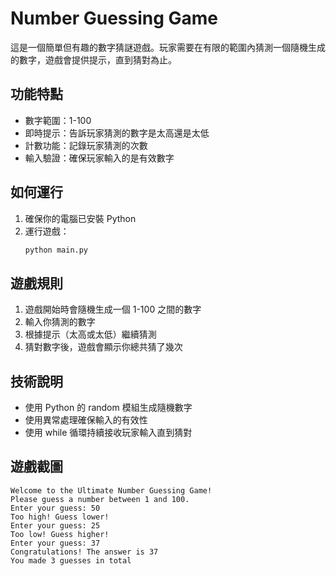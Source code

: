 # Number Guessing Game

這是一個簡單但有趣的數字猜謎遊戲。玩家需要在有限的範圍內猜測一個隨機生成的數字，遊戲會提供提示，直到猜對為止。

## 功能特點

- 數字範圍：1-100
- 即時提示：告訴玩家猜測的數字是太高還是太低
- 計數功能：記錄玩家猜測的次數
- 輸入驗證：確保玩家輸入的是有效數字

## 如何運行

1. 確保你的電腦已安裝 Python
2. 運行遊戲：
   ```bash
   python main.py
   ```

## 遊戲規則

1. 遊戲開始時會隨機生成一個 1-100 之間的數字
2. 輸入你猜測的數字
3. 根據提示（太高或太低）繼續猜測
4. 猜對數字後，遊戲會顯示你總共猜了幾次

## 技術說明

- 使用 Python 的 random 模組生成隨機數字
- 使用異常處理確保輸入的有效性
- 使用 while 循環持續接收玩家輸入直到猜對

## 遊戲截圖

```
Welcome to the Ultimate Number Guessing Game!
Please guess a number between 1 and 100.
Enter your guess: 50
Too high! Guess lower!
Enter your guess: 25
Too low! Guess higher!
Enter your guess: 37
Congratulations! The answer is 37
You made 3 guesses in total
```
